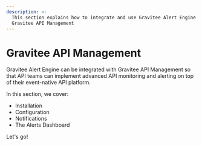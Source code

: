 ```yaml
---
description: >-
  This section explains how to integrate and use Gravitee Alert Engine with
  Gravitee API Management
---
```


# Gravitee API Management

Gravitee Alert Engine can be integrated with Gravitee API Management so that API teams can implement advanced API monitoring and alerting on top of their event-native API platform.

In this section, we cover:

* Installation
* Configuration
* Notifications
* The Alerts Dashboard

Let's go!
